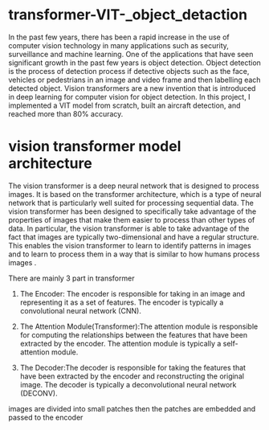 # transformer-VIT-_object_detaction
In the past few years, there has been a rapid increase in the use of 
computer vision technology in many applications such as security, surveillance and machine learning. 
One of the applications that have seen significant growth in the past few years is object detection. 
Object detection is the process of detection process if detective objects such as
the face,  vehicles or pedestrians in an image and video frame and then labelling each detected object. 
Vision transformers are a new invention that is introduced in deep learning for computer vision for object detection.
In this project, I implemented a VIT model from scratch, built an aircraft detection, and reached more than 80% accuracy.


# vision transformer model architecture 

The vision transformer is a deep neural network that is designed to process images. It is based on the transformer architecture, which is a type of neural network that is particularly well suited for processing sequential data. The vision transformer has been designed to specifically take advantage of the properties of images that make them easier to process than other types of data. In particular, the vision transformer is able to take advantage of the fact that images are typically two-dimensional and have a regular structure. This enables the vision transformer to learn to identify patterns in images and to learn to process them in a way that is similar to how humans process images . 

There are mainly 3 part in transformer 
1. The Encoder: The encoder is responsible for taking in an image and representing it as a set of features. The encoder is typically a convolutional neural network (CNN).

2. The Attention Module(Transformer):The attention module is responsible for computing the relationships between the features that have been extracted by the encoder. The attention module is typically a self-attention module.

3. The Decoder:The decoder is responsible for taking the features that have been extracted by the encoder and reconstructing the original image. The decoder is typically a deconvolutional neural network (DECONV).
 
images are divided into small patches then the patches are embedded and passed to the encoder 
